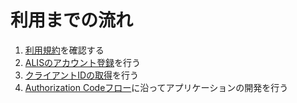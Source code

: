 # 利用までの流れ
1. [利用規約](http://example.com)を確認する
2. [ALISのアカウント登録](http://example.com)を行う
3. [クライアントIDの取得](http://example.com)を行う
4. [Authorization Codeフロー](http://example.com)に沿ってアプリケーションの開発を行う
